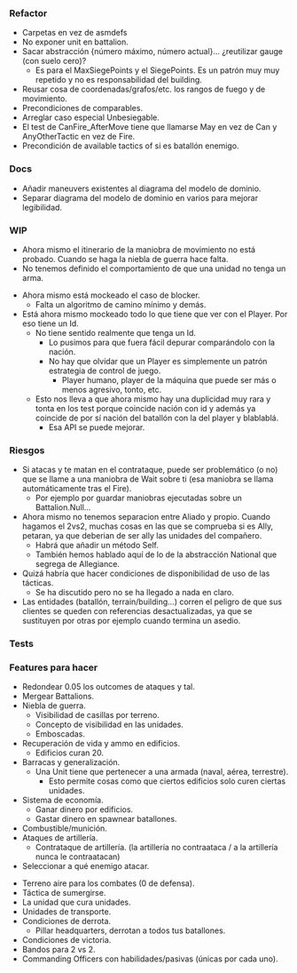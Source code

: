 ﻿### Refactor

- Carpetas en vez de asmdefs
- No exponer unit en battalion.
- Sacar abstracción {número máximo, número actual}... ¿reutilizar gauge (con suelo cero)?
  - Es para el MaxSiegePoints y el SiegePoints. Es un patrón muy muy repetido y no es responsabilidad del building.
- Reusar cosa de coordenadas/grafos/etc. los rangos de fuego y de movimiento.
- Precondiciones de comparables.
- Arreglar caso especial Unbesiegable.
- El test de CanFire_AfterMove tiene que llamarse May en vez de Can y AnyOtherTactic en vez de Fire.
- Precondición de available tactics of si es batallón enemigo.

### Docs

- Añadir maneuvers existentes al diagrama del modelo de dominio.
- Separar diagrama del modelo de dominio en varios para mejorar legibilidad.

### WIP

* Ahora mismo el itinerario de la maniobra de movimiento no está probado. Cuando se haga la niebla de guerra hace falta.
* No tenemos definido el comportamiento de que una unidad no tenga un arma.

- Ahora mismo está mockeado el caso de blocker.
  - Falta un algoritmo de camino mínimo y demás.
- Está ahora mismo mockeado todo lo que tiene que ver con el Player. Por eso tiene un Id.
  - No tiene sentido realmente que tenga un Id.
    - Lo pusimos para que fuera fácil depurar comparándolo con la nación.
    - No hay que olvidar que un Player es simplemente un patrón estrategia de control de juego.
      - Player humano, player de la máquina que puede ser más o menos agresivo, tonto, etc.
  - Esto nos lleva a que ahora mismo hay una duplicidad muy rara y tonta en los test porque coincide nación con id y además ya coincide de por sí nación del batallón con la del player y blablablá.
    - Esa API se puede mejorar.

### Riesgos

* Si atacas y te matan en el contrataque, puede ser problemático (o no) que se llame a una maniobra de Wait sobre ti (esa maniobra se llama automáticamente tras el Fire).
  * Por ejemplo por guardar maniobras ejecutadas sobre un Battalion.Null...
* Ahora mismo no tenemos separacion entre Aliado y propio. Cuando hagamos el 2vs2, muchas cosas en las que se comprueba si es Ally, petaran, ya que deberian de ser ally las unidades del compañero.
  * Habrá que añadir un método Self.
  * También hemos hablado aquí de lo de la abstracción National que segrega de Allegiance.
* Quizá habría que hacer condiciones de disponibilidad de uso de las tácticas.
  * Se ha discutido pero no se ha llegado a nada en claro.
* Las entidades (batallón, terrain/building...) corren el peligro de que sus clientes se queden con referencias desactualizadas, ya que se sustituyen por otras por ejemplo cuando termina un asedio.

### Tests

### Features para hacer

* Redondear 0.05 los outcomes de ataques y tal.
* Mergear Battalions.
* Niebla de guerra.
  * Visibilidad de casillas por terreno.
  * Concepto de visibilidad en las unidades.
  * Emboscadas.
* Recuperación de vida y ammo en edificios.
  * Edificios curan 20.
* Barracas y generalización.
  - Una Unit tiene que pertenecer a una armada (naval, aérea, terrestre).
    - Esto permite cosas como que ciertos edificios solo curen ciertas unidades.
* Sistema de economía.
  * Ganar dinero por edificios.
  * Gastar dinero en spawnear batallones.
* Combustible/munición.
* Ataques de artillería.
  * Contrataque de artillería. (la artillería no contraataca / a la artillería nunca le contraatacan)
* Seleccionar a qué enemigo atacar.

- Terreno aire para los combates (0 de defensa).
- Táctica de sumergirse.
- La unidad que cura unidades.
- Unidades de transporte.
- Condiciones de derrota.
  - Pillar headquarters, derrotan a todos tus batallones.
- Condiciones de victoria.
- Bandos para 2 vs 2.
- Commanding Officers con habilidades/pasivas (únicas por cada uno).
